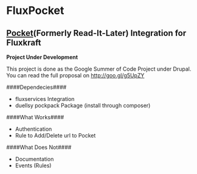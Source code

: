 FluxPocket
=============
[Pocket](http://getpocket.com)\(Formerly Read-It-Later\) Integration for Fluxkraft
----------------------------------------------------------------------------------------

**Project Under Development**

This project is done as the Google Summer of Code Project under Drupal.
You can read the full proposal on http://goo.gl/g5UpZY 

####Dependecies####
- fluxservices Integration
- duellsy pockpack Package \(install through composer\)

####What Works####
- Authentication
- Rule to Add/Delete url to Pocket

####What Does Not####
- Documentation
- Events (Rules)

  
